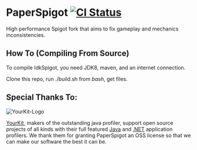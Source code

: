 PaperSpigot [![CI Status](http://ci.destroystokyo.com/buildStatus/icon?job=PaperSpigot)](http://ci.destroystokyo.com/job/PaperSpigot/)
===========

High performance Spigot fork that aims to fix gameplay and mechanics inconsistencies.

How To (Compiling From Source)
------
To compile IdkSpigot, you need JDK8, maven, and an internet connection.

Clone this repo, run ./build.sh from *bash*, get files.

Special Thanks To:
-------------

![YourKit-Logo](https://www.yourkit.com/images/yklogo.png)

[YourKit](http://www.yourkit.com/), makers of the outstanding java profiler, support open source projects of all kinds with their full featured [Java](https://www.yourkit.com/java/profiler/index.jsp) and [.NET](https://www.yourkit.com/.net/profiler/index.jsp) application profilers. We thank them for granting PaperSpigot an OSS license so that we can make our software the best it can be.
